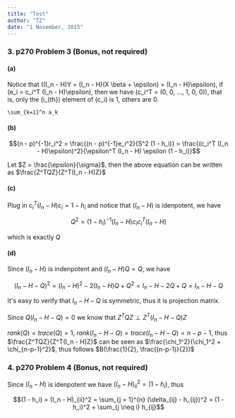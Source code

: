 ```yaml
---
title: "Test"
author: "TZ"
date: "1 November, 2015"
---
```





### 3. p270 Problem 3 (Bonus, not required)

#### (a)

Notice that \((I_n - H)Y = (I_n - H)(X \beta + \epsilon) = (I_n - H)\epsilon\), if \(e_i = c_i^T (I_n - H)\epsilon\), then we have \(c_i^T = (0, 0, ..., 1, 0, 0)\), that is, only the \(i_{th}\) element of \(c_i\) is 1, others are 0.

```mathjax
\sum_{k=1}^n a_k
```


#### (b)

$$(n - p)^{-1}r_i^2 = \frac{(n - p)^{-1}e_i^2}{S^2 (1 - h_i)} = \frac{(c_i^T (I_n - H)\epsilon)^2}{\epsilon^T (I_n - H) \epsilon (1 - h_i)}$$

Let $Z = \frac{\epsilon}{\sigma}$, then the above equation can be written as $\frac{Z^TQZ}{Z^T(I_n - H)Z}$

#### (c)

Plug in $c_i^T(I_n - H)c_i = 1 - h_i$ and notice that $(I_n - H)$ is idenpotent, we have

$$Q^2 = (1 - h_i)^{-1}(I_n - H)c_i c_i^T (I_n - H)$$

which is exactly $Q$

#### (d)

Since $(I_n - H)$ is indenpotent and $(I_n - H)Q = Q$, we have

$$(I_n - H - Q)^2 = (I_n - H)^2 - 2(I_n - H)Q + Q^2 = I_n - H - 2Q + Q = I_n - H - Q$$

It's easy to verify that $I_n - H - Q$ is symmetric, thus it is projection matrix.

Since $Q(I_n - H - Q) = 0$ we know that $Z^TQZ \perp Z^T(I_n - H - Q)Z$

$rank(Q) = trace(Q) = 1$, $rank(I_n - H - Q) = trace(I_n - H - Q) = n - p - 1$, thus $\frac{Z^TQZ}{Z^T(I_n - H)Z}$ can be seen as $\frac{\chi_1^2}{\chi_1^2 + \chi_{n-p-1}^2}$, thus follows $B(\frac{1}{2}, \frac{(n-p-1)}{2})$

### 4. p270 Problem 4 (Bonus, not required)

Since $(I_n - H)$ is idenpotent we have $(I_n - H)_{ii}^2 = (1 - h_i)$, thus

$$(1 - h_i) = (I_n - H)_{ii}^2 = \sum_{j = 1}^{n} (\delta_{ij} - h_{ij})^2 = (1 - h_i)^2 + \sum_{j \neq i} h_{ij}$$

